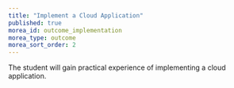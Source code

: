 ```yaml
---
title: "Implement a Cloud Application"
published: true
morea_id: outcome_implementation
morea_type: outcome
morea_sort_order: 2
---
```

The student will gain practical experience of implementing a cloud application.